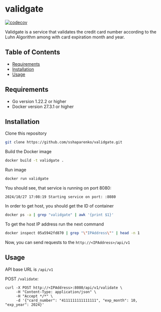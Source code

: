 # validgate

[![codecov](https://codecov.io/github/sshaparenko/validgate/graph/badge.svg?token=VPCRA71BD0)](https://codecov.io/github/sshaparenko/validgate)

Validgate is a service that validates the credit card number according to the Luhn Algorithm among with card expiration month and year.

## Table of Contents

- [Requirements](#requirements)
- [Installation](#installation)
- [Usage](#usage)

## Requirements

- Go version 1.22.2 or higher
- Docker version 27.3.1 or higher

## Installation

Clone this repository

```bash
git clone https://github.com/sshaparenko/validgate.git
```

Build the Docker image

```bash
docker build -t validgate .
```

Run image

```bash
docker run validgate
```

You should see, that service is running on port 8080:

```
2024/10/27 17:08:19 Starting service on port: :8080
```

In order to get host, you should get the ID of container

```bash
docker ps -a | grep "validgate" | awk '{print $1}'
```

To get the host IP address run the next command

```bash
docker inspect 05a5942fd870 | grep "\"IPAddress\"" | head -n 1
```

Now, you can send requests to the `http://<IPAddress>/api/v1`

## Usage

API base URL is `/api/v1`

POST `/validate`:

```
curl -X POST http://<IPAddress>:8080/api/v1/validate \
     -H "Content-Type: application/json" \
     -H "Accept */*" \
     -d '{"card_number": "4111111111111111", "exp_month": 10, "exp_year": 2024}'
```
